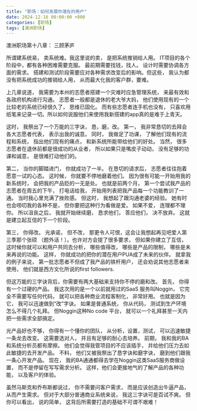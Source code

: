 ```yaml
---
title: "职场：如何发展你潜在的用户"
date: 2024-12-16 00:00:00 +800
categories: [职场]
tags: [澳洲职场]
---
```


澳洲职场第十八章： 三顾茅庐

所谓建系统易， 卖系统难。我这里说的卖， 是把系统推销给人用。 IT项目的各个阶段中，都有各种困难需要克服。 最前期需要找钱，找人。 设计时需要协调各方面的需求。 搭建和测试阶段需要应对各种需求改变后的影响。但这些， 我认为都没有把系统成功的推销给人用， 从而最大化我的客户群，要难。

上几章说道， 我需要为本州的志愿者搭建一个灾难时应急管理系统， 来最有效和各政府机构进行沟通。 志愿者一般都是退休的老大爷大妈， 他们使用现有的一个比较老的系统已经很久了， 思维已固化。 而有些志愿者连手机也没有， 只喜欢用纸笔来记录一切。所以如何说服他们来使用我新搭建的app真的是难于上青天。 

这时， 我祭出了一个万能的三字诀， 恳，磨，改。 第一， 我非常恳切的去拜会各大志愿者代表， 表示出我的诚意。 同时， 我做足了功课， 了解他们现有的流程和系统， 指出他们现有的痛点， 和新系统所能带给他们的好处。 当然， 很多志愿者在退休前都是很成功的从业者， 所以如果只是嘴皮子动动， 没有足够的功课和诚意， 是很难打动他们的。 

第二， 当你的脚踏进门， 你就成功了一半。 在恳切的请求后， 志愿者往往抱着愿意一试的心态。 这时候， 你就要不停地磨着他们。 因为很有可能一开始用我的新系统时， 会把我的产品贬的一无是处。 也就是前两个月， 第一个尝试我产品的志愿者在周五的下午， 打电话给我， 开始用列表把我产品每一个功能教训了一通。 当时我心里充满了挫败感。 但这时， 我想起了跟沟通老婆的经验。 她有时也会唠叨我的各种不是， 但你要把这种行为看做是爱。 如果不爱， 连理都不理你。 所以沮丧之后， 我就开始继续磨， 恳求他们， 答应他们， 决不放弃。 这就是建立起互信的下一个阶段。

第三， 你得改。 光承诺， 但不改， 那更令人可恨，这会让我想起再见吧爱人第三季那个张硕 （题外话！）。也许对方会提了很多要求， 但如果你建立了互信， 这时候你就可以和用户共同去分析， 哪些值得改， 哪些是产品的限制， 哪些是未来再说的功能。 这样， 你就成功的把你的潜在用户PUA成了未来的伙伴。 就拿我的例子来说， 第一批志愿者不但成了我产品的铁杆用户， 还会劝说其他志愿者来使用， 他们就是西方文化所说的first followers.

但这万能的三字诀背后，你需要有两大基础来支持你不停的磨和改。 首先， 你得有一个过硬的产品。 我这次用的是一个以前就用过的SaaS 服务叫Noggin， 它完全不需要写任何代码， 就可以把各种商业流程客制化， 非常好用。 也就是因为它， 我可以迅速做到“改”字诀。 如果是普通系统， 你从代码， 测试到生产环境怎么不得几个礼拜。 但Noggin这种No code 平台， 就可以一个礼拜甚至一天内把一些需求全部搞定。 

光产品好也不够， 你得有一个懂你的团队， 从分析，设置，测试， 可以迅速敏捷一条龙去改变。 这需要选对人， 并且有足够的耐心去培养。 前期， 我和我的BA和系统分析员都有摩擦。 他们会觉得我管项目的不应该插手， 并给他们压力去如此敏捷的去开发产品。 不料， 他们又被我祭出了恳字诀和磨字诀， 磨到他们跟我一条心开发产品。 现在， 我的BA通通都得去学在Noggin这类SaaS服务商做设置， 而不是停留在写写需求分析。 这样，他们会更接地气的了解产品的各种功能， 以及客户的体验。

虽然马斯克和乔布斯都说过， 你不需要问客户需求， 而是应该创造出牛逼产品， 从而产生需求。 但对于大部分普通商业系统来说， 我这三字诀可是百试不爽。 但你可以看出， 说的简单， 这背后所需要打造的基础不可谓不艰难！



